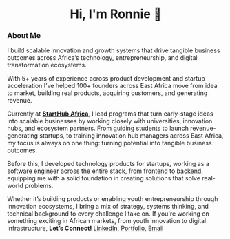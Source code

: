 <h1 align="center">Hi, I'm Ronnie 👋</h1>

### About Me

I build scalable innovation and growth systems that drive tangible business outcomes across Africa’s technology, entrepreneurship, and digital transformation ecosystems.

With 5+ years of experience across product development and startup acceleration I’ve helped 100+ founders across East Africa move from idea to market, building real products, acquiring customers, and generating revenue.

Currently at **[StartHub Africa](https://starthubafrica.org/)**, I lead programs that turn early-stage ideas into scalable businesses by working closely with universities, innovation hubs, and ecosystem partners. From guiding students to launch revenue-generating startups, to training innovation hub managers across East Africa, my focus is always on one thing: turning potential into tangible business outcomes. 

Before this, I developed technology products for startups, working as a software engineer across the entire stack, from frontend to backend, equipping me with a solid foundation in creating solutions that solve real-world problems.

Whether it’s building products or enabling youth entrepreneurship through innovation ecosystems, I bring a mix of strategy, systems thinking, and technical background to every challenge I take on. If you're working on something exciting in African markets, from youth innovation to digital infrastructure, **Let’s Connect!** [LinkedIn](https://www.linkedin.com/in/ronnie-lutaro-b73240aa/), [Portfolio](https://ronnielutaro.com), [Email](mailto:ronnielutaro@outlook.com)
